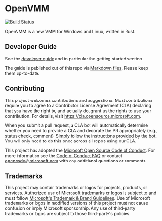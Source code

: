 # OpenVMM

[![Build Status](https://github.com/microsoft/openvmm/actions/workflows/openvmm-ci.yaml/badge.svg?branch=main)](https://github.com/microsoft/openvmm/actions/workflows/openvmm-ci.yaml)

OpenVMM is a new VMM for Windows and Linux, written in Rust.

## Developer Guide

See the [developer guide][] and in particular the getting started section.

The guide is published out of this repo via [Markdown files](Guide/src/SUMMARY.md).
Please keep them up-to-date.

[developer guide]: https://aka.ms/openvmmguide

## Contributing

This project welcomes contributions and suggestions.  Most contributions require you to agree to a
Contributor License Agreement (CLA) declaring that you have the right to, and actually do, grant us
the rights to use your contribution. For details, visit https://cla.opensource.microsoft.com.

When you submit a pull request, a CLA bot will automatically determine whether you need to provide
a CLA and decorate the PR appropriately (e.g., status check, comment). Simply follow the instructions
provided by the bot. You will only need to do this once across all repos using our CLA.

This project has adopted the [Microsoft Open Source Code of Conduct](https://opensource.microsoft.com/codeofconduct/).
For more information see the [Code of Conduct FAQ](https://opensource.microsoft.com/codeofconduct/faq/) or
contact [opencode@microsoft.com](mailto:opencode@microsoft.com) with any additional questions or comments.

## Trademarks

This project may contain trademarks or logos for projects, products, or services. Authorized use of Microsoft
trademarks or logos is subject to and must follow
[Microsoft's Trademark & Brand Guidelines](https://www.microsoft.com/en-us/legal/intellectualproperty/trademarks/usage/general).
Use of Microsoft trademarks or logos in modified versions of this project must not cause confusion or imply Microsoft sponsorship.
Any use of third-party trademarks or logos are subject to those third-party's policies.
